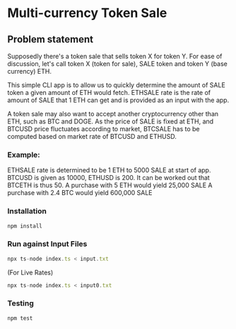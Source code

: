 # Multi-currency Token Sale

## Problem statement
Supposedly there's a token sale that sells token X for token Y. For ease of discussion, let's call token X (token for sale), SALE token and token Y (base currency) ETH.

This simple CLI app is to allow us to quickly determine the amount of SALE token a given amount of ETH would fetch. ETHSALE rate is the rate of amount of SALE that 1 ETH can get and is provided as an input with the app.

A token sale may also want to accept another cryptocurrency other than ETH, such as BTC and DOGE. As the price of SALE is fixed at ETH, and BTCUSD price fluctuates according to market, BTCSALE has to be computed based on market rate of BTCUSD and ETHUSD.

### Example:
ETHSALE rate is determined to be 1 ETH to 5000 SALE at start of app.
BTCUSD is given as 10000, ETHUSD is 200. It can be worked out that BTCETH is thus 50.
A purchase with 5 ETH would yield 25,000 SALE
A purchase with 2.4 BTC would yield 600,000 SALE

### Installation

```typescript
npm install
```

### Run against Input Files

```typescript
npx ts-node index.ts < input.txt
```

(For Live Rates)

```typescript
npx ts-node index.ts < input0.txt
```

### Testing

```typescript
npm test
```
